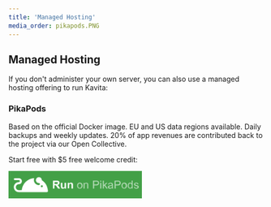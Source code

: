 ```yaml
---
title: 'Managed Hosting'
media_order: pikapods.PNG
---
```


## Managed Hosting

If you don't administer your own server, you can also use a managed hosting offering to run Kavita:

### PikaPods

Based on the official Docker image. EU and US data regions available. Daily backups and weekly updates. 20% of app revenues are contributed back to the project via our Open Collective.

Start free with $5 free welcome credit:

[![Run on PikaPods](pikapods.PNG "pikapods")](https://www.pikapods.com/pods?run=kavita)

